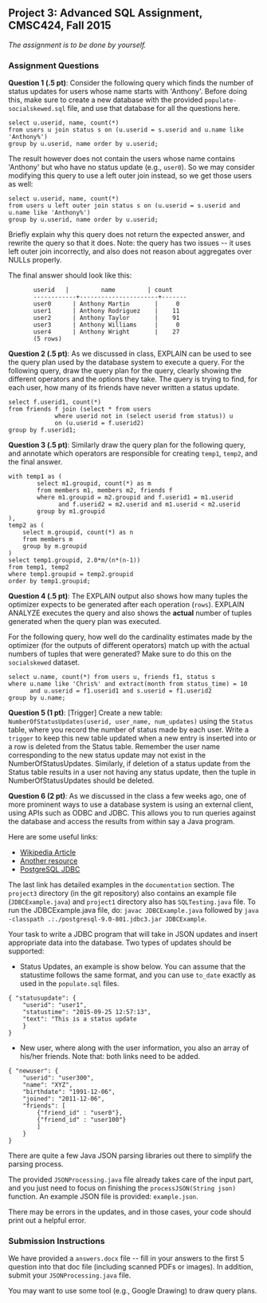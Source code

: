 ## Project 3: Advanced SQL Assignment, CMSC424, Fall 2015

*The assignment is to be done by yourself.*

### Assignment Questions

**Question 1 (.5 pt)**: Consider the following query which finds the number of status updates for users whose name starts with 'Anthony'. Before doing this, make sure to create a new database with the provided `populate-socialskewed.sql` file, and use that database for all the questions here.

```
select u.userid, name, count(*) 
from users u join status s on (u.userid = s.userid and u.name like 'Anthony%') 
group by u.userid, name order by u.userid;
```

The result however does not contain the users whose name contains 'Anthony' but who have no status update (e.g., `user0`). So we may consider
modifying this query to use a left outer join instead, so we get those users as well: 

```
select u.userid, name, count(*) 
from users u left outer join status s on (u.userid = s.userid and u.name like 'Anthony%') 
group by u.userid, name order by u.userid;
```

Briefly explain why this query does not return the expected answer, and rewrite the query so that it does. Note: the query has two issues -- it uses
left outer join incorrectly, and also does not reason about aggregates over NULLs properly. 

The final answer should look like this:
```
	   userid   |         name         | count 
	   ------------+----------------------+-------
	   user0      | Anthony Martin       |     0
	   user1      | Anthony Rodriguez    |    11
	   user2      | Anthony Taylor       |    91
	   user3      | Anthony Williams     |     0
	   user4      | Anthony Wright       |    27
	   (5 rows)

```

**Question 2 (.5 pt)**: As we discussed in class, EXPLAIN can be used to see the query plan used by the database system to execute a query. For the following
query, draw the query plan for the query, clearly showing the different operators and the options they take. The query is trying to find, for each user, how many of its friends have never written a status update. 

```
select f.userid1, count(*) 
from friends f join (select * from users 
		     where userid not in (select userid from status)) u 
		     on (u.userid = f.userid2) 
group by f.userid1;
```

**Question 3 (.5 pt)**: Similarly draw the query plan for the following query, and annotate which operators are responsible for creating `temp1`, `temp2`, and the final answer.

```
with temp1 as (
        select m1.groupid, count(*) as m
        from members m1, members m2, friends f
        where m1.groupid = m2.groupid and f.userid1 = m1.userid 
              and f.userid2 = m2.userid and m1.userid < m2.userid
        group by m1.groupid
),
temp2 as (
    select m.groupid, count(*) as n
    from members m
    group by m.groupid
)
select temp1.groupid, 2.0*m/(n*(n-1))
from temp1, temp2
where temp1.groupid = temp2.groupid
order by temp1.groupid;
```

**Question 4 (.5 pt)**: The EXPLAIN output also shows how many tuples the optimizer expects to be generated after each operation (`rows`). EXPLAIN ANALYZE 
executes the query and also shows the **actual** number of tuples generated when the query plan was executed. 

For the following query, how well do the cardinality estimates made by the optimizer (for the outputs of different operators) match up with the actual numbers of tuples that were generated? Make sure to do this on the `socialskewed` dataset.

```
select u.name, count(*) from users u, friends f1, status s 
where u.name like 'Chris%' and extract(month from status_time) = 10 
      and u.userid = f1.userid1 and s.userid = f1.userid2 
group by u.name;
```

**Question 5 (1 pt)**: [Trigger] Create a new table: `NumberOfStatusUpdates(userid, user_name, num_updates)`
using the `Status` table, where you record the number of status made by each user. 
Write a `trigger` to keep this new table updated when a new entry is inserted into 
or a row is deleted from the Status table. Remember the user name corresponding to the 
new status update may not exist in the NumberOfStatusUpdates. Similarly, if deletion of 
a status update from the Status table results in a user not having any status update,
then the tuple in NumberOfStatusUpdates should be deleted.
 
**Question 6 (2 pt)**:  As we discussed in the class a few weeks ago, one of more prominent ways to use a database system is using an external client, using APIs such as ODBC and JDBC.
This allows you to run queries against the database and access the results from within say a Java program.

Here are some useful links:
- [Wikipedia Article](http://en.wikipedia.org/wiki/Java_Database_Connectivity)
- [Another resource](http://www.mkyong.com/java/how-do-connect-to-postgresql-with-jdbc-driver-java/)
- [PostgreSQL JDBC](http://jdbc.postgresql.org/index.html)

The last link has detailed examples in the `documentation` section. The `project3` directory (in the git repository) also contains an example 
file (`JDBCExample.java`) and `project1` directory also has `SQLTesting.java` file. To run the JDBCExample.java file, do:
`javac JDBCExample.java` followed by `java -classpath .:./postgresql-9.0-801.jdbc3.jar JDBCExample`.

Your task to write a JDBC program that will take in JSON updates and insert appropriate data into the database. 
Two types of updates should be supported:
- Status Updates, an example is show below. You can assume that the statustime follows the same format, and you can use `to_date` exactly as used in the `populate.sql` files.
```
{ "statusupdate": {
	"userid": "user1",
	"statustime": "2015-09-25 12:57:13",
	"text": "This is a status update
	}
}
```
- New user, where along with the user information, you also an array of his/her friends. Note that: both links need to be added.
```
{ "newuser": {
	"userid": "user300",
	"name": "XYZ",
	"birthdate": "1991-12-06",
	"joined": "2011-12-06",
	"friends": [
		{"friend_id" : "user0"},
		{"friend_id" : "user100"}
		]
	}
}
```

There are quite a few Java JSON parsing libraries out there to simplify the parsing process.

The provided `JSONProcessing.java` file already takes care of the input part, and you just need to focus on finishing
the `processJSON(String json)` function. An example JSON file is provided: `example.json`.

There may be errors in the updates, and in those cases, your code should print out a helpful error.

### Submission Instructions
We have provided a `answers.docx` file -- fill in your answers to the first 5 question into that doc file (including scanned PDFs or images).
In addition, submit your `JSONProcessing.java` file.

You may want to use some tool (e.g., Google Drawing) to draw query plans.

